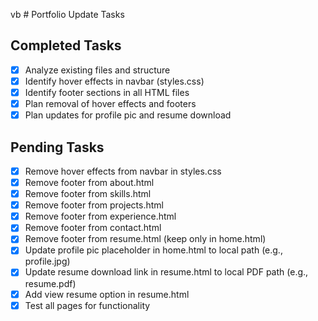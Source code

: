 vb                                    # Portfolio Update Tasks

## Completed Tasks
- [x] Analyze existing files and structure
- [x] Identify hover effects in navbar (styles.css)
- [x] Identify footer sections in all HTML files
- [x] Plan removal of hover effects and footers
- [x] Plan updates for profile pic and resume download

## Pending Tasks
- [x] Remove hover effects from navbar in styles.css
- [x] Remove footer from about.html
- [x] Remove footer from skills.html
- [x] Remove footer from projects.html
- [x] Remove footer from experience.html
- [x] Remove footer from contact.html
- [x] Remove footer from resume.html (keep only in home.html)
- [x] Update profile pic placeholder in home.html to local path (e.g., profile.jpg)
- [x] Update resume download link in resume.html to local PDF path (e.g., resume.pdf)
- [x] Add view resume option in resume.html
- [x] Test all pages for functionality
